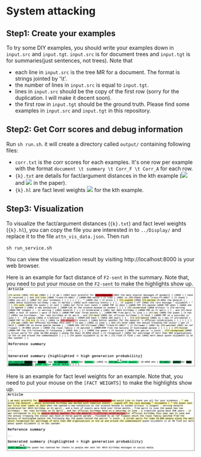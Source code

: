 # System attacking


## Step1: Create your examples
To try some DIY examples, you should write your examples down in `input.src` and `input.tgt`. `input.src` is for document trees and `input.tgt` is for summaries(just sentences, not trees). Note that

* each line in `input.src` is the tree MR for a document. The format is strings jointed by '\t'.
* the number of lines in `input.src` is equal to `input.tgt`.
* lines in `input.src` should be the copy of the first row (sorry for the duplication. I will make it decent soon).
* the first row in `input.tgt` should be the ground truth. Please find some examples in `input.src` and `input.tgt` in this repository. 

## Step2: Get Corr scores and debug information

Run `sh run.sh`. it will create a directory called `output/` containing following files:

* `corr.txt` is the corr scores for each examples. It's one row per example with the format `document \t summary \t Corr_F \t Corr_A` for each row.
* `{k}.txt` are details for fact/argument distances in the kth example (<img src="http://latex.codecogs.com/gif.latex?d_{ij}^f" border="0"/> and <img src="http://latex.codecogs.com/gif.latex?d_{ij}^a" border="0"/> in the paper). 
* `{k}.hl` are fact level weights <img src="http://latex.codecogs.com/gif.latex?\mathbf{w}_\ast^f" border="0"/> for the kth example.

## Step3: Visualization

To visualize the fact/argument distances (`{k}.txt`) and fact level weights (`{k}.hl`), you can copy the file you are interested in to `../Display/` and replace it to the file `attn_vis_data.json`. Then run

```
sh run_service.sh
```

You can view the visualization result by visiting http://localhost:8000 is your web browser.

Here is an example for fact distance of `F2-sent` in the summary. Note that, you need to put your mouse on the `F2-sent` to make the highlights show up.
![alt text](https://github.com/XinnuoXu/CorrFA_for_Summarizaion/blob/master/Display/distance.png)

Here is an example for fact level weights for an example. Note that, you need to put your mouse on the `[FACT WEIGHTS]` to make the highlights show up.
![alt text](https://github.com/XinnuoXu/CorrFA_for_Summarizaion/blob/master/Display/weights.png)




